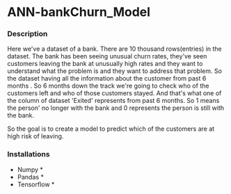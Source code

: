 # ANN-bankChurn_Model  

### Description  

Here we've a dataset of a bank. There are 10 thousand rows(entries) in the dataset. The bank has been seeing unusual churn rates, they've seen customers leaving the bank at unusually high rates and they want to understand what the problem is and they want to address that problem. So the dataset having all the information about the customer from past 6 months . So 6 months down the track we're going to check who of the customers left and who of those customers stayed. And that's what one of the column of dataset 'Exited' represents from past 6 months. So 1 means the person' no longer with the bank and 0 represents the person is still with the bank.  


So the goal is to create a model to predict which of the customers are at high risk of leaving.  

### Installations  
* Numpy *  
* Pandas *  
* Tensorflow *






